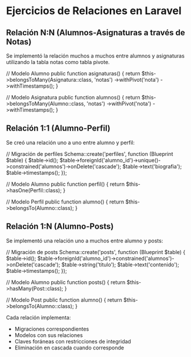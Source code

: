 # Ejercicios de Relaciones en Laravel

## Relación N:N (Alumnos-Asignaturas a través de Notas)
Se implementó la relación muchos a muchos entre alumnos y asignaturas utilizando la tabla notas como tabla pivote.

// Modelo Alumno
public function asignaturas()
{
   return $this->belongsToMany(Asignatura::class, 'notas')
               ->withPivot('nota')
               ->withTimestamps();
}

// Modelo Asignatura
public function alumnos()
{
   return $this->belongsToMany(Alumno::class, 'notas')
               ->withPivot('nota')
               ->withTimestamps();
}

## Relación 1:1 (Alumno-Perfil)
Se creó una relación uno a uno entre alumno y perfil:

// Migración de perfiles
Schema::create('perfiles', function (Blueprint $table) {
   $table->id();
   $table->foreignId('alumno_id')->unique()->constrained('alumnos')->onDelete('cascade');
   $table->text('biografia');
   $table->timestamps();
});

// Modelo Alumno
public function perfil()
{
   return $this->hasOne(Perfil::class);
}

// Modelo Perfil
public function alumno()
{
   return $this->belongsTo(Alumno::class);
}

## Relación 1:N (Alumno-Posts)
Se implementó una relación uno a muchos entre alumno y posts:

// Migración de posts
Schema::create('posts', function (Blueprint $table) {
   $table->id();
   $table->foreignId('alumno_id')->constrained('alumnos')->onDelete('cascade');
   $table->string('titulo');
   $table->text('contenido');
   $table->timestamps();
});

// Modelo Alumno
public function posts()
{
   return $this->hasMany(Post::class);
}

// Modelo Post
public function alumno()
{
   return $this->belongsTo(Alumno::class);
}

Cada relación implementa:
- Migraciones correspondientes
- Modelos con sus relaciones
- Claves foráneas con restricciones de integridad
- Eliminación en cascada cuando corresponde
